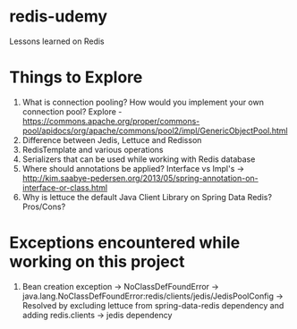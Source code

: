 # redis-udemy
Lessons learned on Redis

# Things to Explore
1. What is connection pooling? How would you implement your own connection pool?
   Explore - https://commons.apache.org/proper/commons-pool/apidocs/org/apache/commons/pool2/impl/GenericObjectPool.html
2. Difference between Jedis, Lettuce and Redisson
3. RedisTemplate and various operations
4. Serializers that can be used while working with Redis database
5. Where should annotations be applied? Interface vs Impl's -> http://kim.saabye-pedersen.org/2013/05/spring-annotation-on-interface-or-class.html
6. Why is lettuce the default Java Client Library on Spring Data Redis? Pros/Cons?

# Exceptions encountered while working on this project
1. Bean creation exception -> NoClassDefFoundError -> java.lang.NoClassDefFoundError:redis/clients/jedis/JedisPoolConfig -> Resolved by excluding lettuce from spring-data-redis dependency and adding redis.clients -> jedis dependency